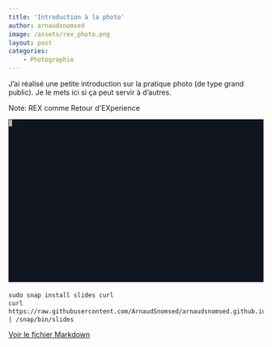 ```yaml
---
title: 'Introduction à la photo'
author: arnaudsnomsed
image: /assets/rex_photo.png
layout: post
categories:
    - Photographie
---
```


J’ai réalisé une petite introduction sur la pratique photo (de type
grand public). Je le mets ici si ça peut servir à d’autres.

Note: REX comme Retour d'EXperience

![](/assets/rex_photo.gif)

```
sudo snap install slides curl
curl https://raw.githubusercontent.com/ArnaudSnomsed/arnaudsnomsed.github.io/master/REX_Photo.md | /snap/bin/slides

```

[Voir le fichier Markdown](https://raw.githubusercontent.com/ArnaudSnomsed/arnaudsnomsed.github.io/master/REX_Photo.md)
